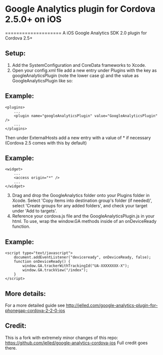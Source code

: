 # Google Analytics plugin for Cordova 2.5.0+ on iOS
====================
A iOS Google Analytics SDK 2.0 plugin for Cordova 2.5+

Setup:
---------------------
1. Add the SystemConfiguration and CoreData frameworks to Xcode.
2. Open your config.xml file add a new entry under Plugins with the key as googleAnalyticsPlugin (note the lower case g) and the value as GoogleAnalyticsPlugin like so:

Example:
---------------------
    <plugins>
        ...
        <plugin name="googleAnalyticsPlugin" value="GoogleAnalyticsPlugin" />
        ...
    </plugins>

Then under ExternalHosts add a new entry with a value of * if necessary (Cordova 2.5 comes with this by default)

Example:
---------------------
    <widget>
        ...
        <access origin="*" />
        ...
    </widget>

3. Drag and drop the GoogleAnalytics folder onto your Plugins folder in Xcode. Select 'Copy items into destination group's folder (if needed)', select 'Create groups for any added folders', and check your target under 'Add to targets'.
4. Reference your cordova.js file and the GoogleAnalyticsPlugin.js in your html. To use, wrap the window.GA methods inside of an onDeviceReady function.

Example:
---------------------
	<script type="text/javascript">
		document.addEventListener("deviceready", onDeviceReady, false);
		function onDeviceReady() {
			window.GA.trackerWithTrackingId("UA-XXXXXXXX-X");
			window.GA.trackView("/index");
		}
	</script>

More details:
---------------------
For a more detailed guide see http://jelled.com/google-analytics-plugin-for-phonegap-cordova-2-2-0-ios

Credit:
---------------------
This is a fork with extremely minor changes of this repo: https://github.com/jelled/google-analytics-cordova-ios Full credit goes there.